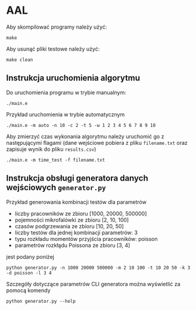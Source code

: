 # AAL

Aby skompilować programy należy użyć:
```
make
```
Aby usunąć pliki testowe należy użyć:
```
make clean
```
## Instrukcja uruchomienia algorytmu
Do uruchomienia programu w trybie manualnym:
```
./main.e
```
Przykład uruchomienia w trybie automatycznym
```
./main.e -m auto -n 10 -c 2 -t 5 -w 1 2 3 4 5 6 7 8 9 10
```

Aby zmierzyć czas wykonania algorytmu należy uruchomić go z następującymi flagami (dane wejściowe pobiera z pliku `filename.txt` oraz zapisuje wynik do pliku `results.csv`)
```
./main.e -m time_test -f filename.txt
```


## Instrukcja obsługi generatora danych wejściowych `generator.py`

Przykład generowania kombinacji testów dla parametrów
* liczby pracowników ze zbioru [1000, 20000, 500000]
* pojemności mikrofalówki ze zbioru [2, 10, 100]
* czasów podgrzewania ze zbioru [10, 20, 50]
* liczby testów dla jednej kombinacji parametrów: 3
* typu rozkładu momentów przyjścia pracowników: poisson
* parametrów rozkłądu Poissona ze zbioru [3, 4]

jest podany poniżej

```
python generator.py -n 1000 20000 500000 -m 2 10 100 -t 10 20 50 -k 3 -d poisson -l 3 4
```


Szczegóły dotyczące parametrów CLI generatora można wyświetlić za pomocą komendy
```
python generator.py --help
```
